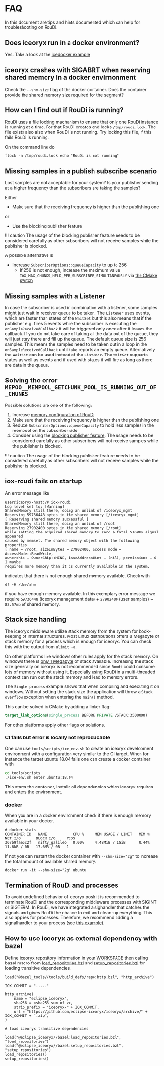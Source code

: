# FAQ

In this document are tips and hints documented which can help for troubleshooting on RouDi.

## Does iceoryx run in a docker environment?

Yes. Take a look at the [icedocker example](examples/icedocker.md)

## iceoryx crashes with SIGABRT when reserving shared memory in a docker envirnonment

Check the `--shm-size` flag of the docker container. Does the container provide the shared memory size required for the segment?

## How can I find out if RouDi is running?

RouDi uses a file locking machanism to ensure that only one RouDi instance is running at a time. For that RouDi
creates and locks `/tmp/roudi.lock`. The file exists also also when RouDi is not running. Try locking this file,
if this fails RouDi is running.

On the command line do

```console
flock -n /tmp/roudi.lock echo "RouDi is not running"
```

## Missing samples in a publish subscribe scenario

Lost samples are not acceptable for your system? Is your publisher sending at a higher frequency than the subscribers
are taking the samples?

Either

* Make sure that the receiving frequency is higher than the publishing one

or

* Use the [blocking publisher feature](examples/iceoptions.md)

!!! caution
    The usage of the blocking publisher feature needs to be considered carefully as other subscribers will not receive
    samples while the publisher is blocked.

A possible alternative is

* Increase `SubscriberOptions::queueCapacity` to up to 256
  * If 256 is not enough, increase the maximum value `IOX_MAX_CHUNKS_HELD_PER_SUBSCRIBER_SIMULTANEOUSLY`
  via [the CMake switch](advanced/configuration-guide.md)

## Missing samples with a Listener

In case the subscriber is used in combination with a listener, some samples might just wait in receiver queue to be taken.
The `Listener` uses events, which are faster than states of the `WaitSet` but this also means that if the publisher e.g.
fires 5 events while the subscriber is executing the `onSampleReceivedCallback` it will be triggered only once after it
leaves the callback. If you do not take care of taking all the data out of the queue, they will just stay there and fill
up the queue. The default queue size is 256 samples. This means the samples need to be taken out in a loop in the
`onSampleReceivedCallback` until `take` reports an empty queue. Alternatively the `WaitSet` can be used instead of the `Listener`.
The `WaitSet` supports states as well as events and if used with states it will fire as long as there are data in the queue.

## Solving the error `MEPOO__MEMPOOL_GETCHUNK_POOL_IS_RUNNING_OUT_OF_CHUNKS`

Possible solutions are one of the following:

1. Increase [memory configuration of RouDi](advanced/configuration-guide.md)
1. Make sure that the receiving frequency is higher than the publishing one
1. Reduce `SubscriberOptions::queueCapacity` to hold less samples in the mempool on the subscriber side
1. Consider using the [blocking publisher feature](examples/iceoptions.md). The usage needs to be
considered carefully as other subscribers will not receive samples while the publisher is blocked.

!!! caution
    The usage of the blocking publisher feature needs to be considered carefully as other subscribers will not receive
    samples while the publisher is blocked.

## iox-roudi fails on startup

An error message like

```console
user@iceoryx-host:/# iox-roudi
Log level set to: [Warning]
SharedMemory still there, doing an unlink of /iceoryx_mgmt
Reserving 59736448 bytes in the shared memory [/iceoryx_mgmt]
[ Reserving shared memory successful ]
SharedMemory still there, doing an unlink of /root
Reserving 27902400 bytes in the shared memory [/root]
While setting the acquired shared memory to zero a fatal SIGBUS signal appeared
caused by memset. The shared memory object with the following properties
[ name = /root, sizeInBytes = 27902400, access mode = AccessMode::ReadWrite,
ownership = OwnerShip::MINE, baseAddressHint = (nil), permissions = 0 ] maybe
requires more memory than it is currently available in the system.
```

indicates that there is not enough shared memory available. Check with

```console
df -H /dev/shm
```

if you have enough memory available. In this exemplary error message we require
`59736448` (iceoryx management data) + `27902400` (user samples) ~ `83.57mb`
of shared memory.

## Stack size handling

The iceoryx middleware utilize stack memory from the system for book-keeping of
internal structures.
Most Linux distributions offers 8 Megabyte of stack memory for a process which is enough
for iceoryx. You can check this with the output from `ulimit -a`.

On other platforms like windows other rules apply for the stack memory.
On windows there is [only 1 Megabyte](https://docs.microsoft.com/en-us/cpp/build/reference/stack-stack-allocations?view=msvc-170) of stack available.
Increasing the stack size generally on iceoryx is not recommended since `Roudi`
could consume lots of memory without using it.
Especially using RouDi in a multi-threaded context can run out the stack memory and
lead to memory errors.

The `Single process` example shows that when compiling and executing it on windows.
Without setting the stack size the application will throw a `Stack overflow` exception
when entering the `main()` method.

This can be solved in CMake by adding a linker flag:

```cmake
target_link_options(single_process BEFORE PRIVATE /STACK:3500000)
```

For other platforms apply other flags or solutions.

### CI fails but error is locally not reproducable

One can use `tools/scripts/ice_env.sh` to create an iceoryx development environment
with a configuration very similar to the CI target.
When for instance the target ubuntu 18.04 fails one can create a docker container
with

```sh
cd tools/scripts
./ice-env.sh enter ubuntu:18.04
```

This starts the container, installs all dependencies which iceoryx requires and enters
the environment.

### docker

When you are in a docker environment check if there is enough memory available
in your docker.

```console
# docker stats
CONTAINER ID   NAME            CPU %     MEM USAGE / LIMIT   MEM %     NET I/O       BLOCK I/O     PIDS
367b9fae6c2f   nifty_galileo   0.00%     4.48MiB / 1GiB      0.44%     11.6kB / 0B   17.6MB / 0B   1
```

If not you can restart the docker container with `--shm-size="2g"` to increase
the total amount of available shared memory.

```console
docker run -it --shm-size="2g" ubuntu
```

## Termination of RouDi and processes

To avoid undefined behavior of iceoryx posh it is recommended to terminate RouDi and the corresponding middleware
processes with SIGINT or SIGTERM. In RouDi, we have integrated a sighandler that catches the signals and gives RouDi
the chance to exit and clean-up everything. This also applies for processes. Therefore, we recommend adding a signalhandler
to your process (see [this example](https://github.com/eclipse-iceoryx/iceoryx/blob/v3.0.0/iceoryx_examples/icedelivery/iox_publisher_untyped.cpp)).

## How to use iceoryx as external dependency with bazel

Define iceoryx repository information in your [WORKSPACE](https://bazel.build/concepts/build-ref#workspace)
then calling bazel macro from [load_repositories.bzl](https://github.com/eclipse-iceoryx/iceoryx/blob/v3.0.0/bazel/load_repositories.bzl)
and [setup_repositories.bzl](https://github.com/eclipse-iceoryx/iceoryx/blob/v3.0.0/bazel/setup_repositories.bzl) for loading transitive dependencies.

```
load("@bazel_tools//tools/build_defs/repo:http.bzl", "http_archive")

IOX_COMMIT = "....."

http_archive(
    name = "eclipse_iceoryx",
    sha256 = <sha256 sum of z>,
    strip_prefix = "iceoryx-" + IOX_COMMIT,
    url = "https://github.com/eclipse-iceoryx/iceoryx/archive/" + IOX_COMMIT + ".zip",
)

# load iceoryx transitive dependencies

load("@eclipse_iceoryx//bazel:load_repositories.bzl", "load_repositories")
load("@eclipse_iceoryx//bazel:setup_repositories.bzl", "setup_repositories")
load_repositories()
setup_repositories()
```
